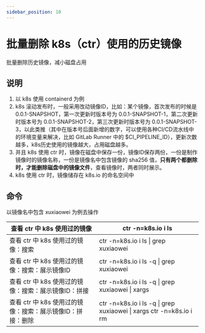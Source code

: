 ```yaml
---
sidebar_position: 10
---
```


# 批量删除 k8s（ctr）使用的历史镜像

批量删除历史镜像，减小磁盘占用

## 说明

1. 以 k8s 使用 containerd 为例
2. k8s 滚动发布时，一般采用改动镜像ID，比如：某个镜像，首次发布的时候是 0.0.1-SNAPSHOT，第一次更新时版本号为
   0.0.1-SNAPSHOT-1，第二次更新时版本号为 0.0.1-SNAPSHOT-2，第三次更新时版本号为
   0.0.1-SNAPSHOT-3，以此类推（其中在版本号后面新增的数字，可以使用各种CI/CD流水线中的环境变量来解决，比如 GitLab Runner 中的
   $CI_PIPELINE_ID），更新次数越多，k8s历史使用的镜像越大，占用磁盘越多。
3. 并且 k8s 使用 ctr 时，镜像在磁盘中保存一份，镜像ID保存两份，一份是制作镜像时的镜像名称，一份是镜像名中包含镜像的 sha256
   值，**只有两个都删除时，才能删除磁盘中的镜像文件**，查看镜像时，两者同时展示。
4. k8s 使用 ctr 时，镜像储存在 k8s.io 的命名空间中

## 命令

以镜像名中包含 xuxiaowei 为例去操作

| 查看 ctr 中 k8s 使用过的镜像                 | ctr -n=k8s.io i ls                                                          |
|-------------------------------------|-----------------------------------------------------------------------------|
| 查看 ctr 中 k8s 使用过的镜像：搜索              | ctr -n=k8s.io i ls &#124; grep xuxiaowei                                    |
| 查看 ctr 中 k8s 使用过的镜像：搜索：展示镜像ID       | ctr -n=k8s.io i ls -q &#124; grep xuxiaowei                                 |
| 查看 ctr 中 k8s 使用过的镜像：搜索：展示镜像ID：拼接    | ctr -n=k8s.io i ls -q &#124; grep xuxiaowei &#124; xargs                    |
| 查看 ctr 中 k8s 使用过的镜像：搜索：展示镜像ID：拼接：删除 | ctr -n=k8s.io i ls -q &#124; grep xuxiaowei &#124; xargs ctr -n=k8s.io i rm |
